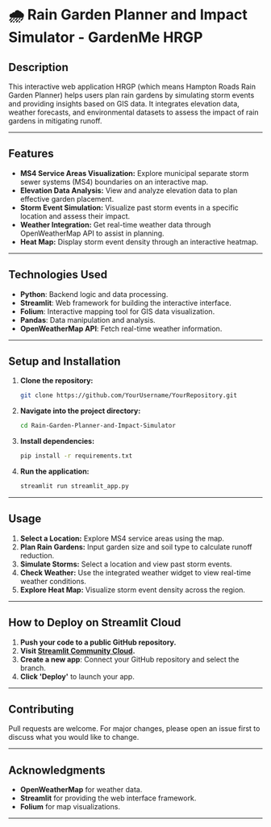# 🌧️ Rain Garden Planner and Impact Simulator - GardenMe HRGP

## Description
This interactive web application HRGP (which means Hampton Roads Rain Garden Planner) helps users plan rain gardens by simulating storm events and providing insights based on GIS data. It integrates elevation data, weather forecasts, and environmental datasets to assess the impact of rain gardens in mitigating runoff.

---

## **Features**
- **MS4 Service Areas Visualization:** Explore municipal separate storm sewer systems (MS4) boundaries on an interactive map.
- **Elevation Data Analysis:** View and analyze elevation data to plan effective garden placement.
- **Storm Event Simulation:** Visualize past storm events in a specific location and assess their impact.
- **Weather Integration:** Get real-time weather data through OpenWeatherMap API to assist in planning.
- **Heat Map:** Display storm event density through an interactive heatmap.

---

## **Technologies Used**
- **Python**: Backend logic and data processing.
- **Streamlit**: Web framework for building the interactive interface.
- **Folium**: Interactive mapping tool for GIS data visualization.
- **Pandas**: Data manipulation and analysis.
- **OpenWeatherMap API**: Fetch real-time weather information.

---

## **Setup and Installation**
1. **Clone the repository:**
   ```bash
   git clone https://github.com/YourUsername/YourRepository.git
   ```
2. **Navigate into the project directory:**
   ```bash
   cd Rain-Garden-Planner-and-Impact-Simulator
   ```
3. **Install dependencies:**
   ```bash
   pip install -r requirements.txt
   ```
4. **Run the application:**
   ```bash
   streamlit run streamlit_app.py
   ```

---

## **Usage**
1. **Select a Location:** Explore MS4 service areas using the map.
2. **Plan Rain Gardens:** Input garden size and soil type to calculate runoff reduction.
3. **Simulate Storms:** Select a location and view past storm events.
4. **Check Weather:** Use the integrated weather widget to view real-time weather conditions.
5. **Explore Heat Map:** Visualize storm event density across the region.

---

## **How to Deploy on Streamlit Cloud**
1. **Push your code to a public GitHub repository.**
2. **Visit [Streamlit Community Cloud](https://streamlit.io/cloud).**
3. **Create a new app**: Connect your GitHub repository and select the branch.
4. **Click 'Deploy'** to launch your app.

---

## **Contributing**
Pull requests are welcome. For major changes, please open an issue first to discuss what you would like to change.

---

## **Acknowledgments**
- **OpenWeatherMap** for weather data.
- **Streamlit** for providing the web interface framework.
- **Folium** for map visualizations.

---
